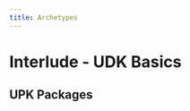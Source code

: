 ```yaml
---
title: Archetypes
---
```

# Interlude - UDK Basics

## UPK Packages <Badge text="not finished" type="warning"/>